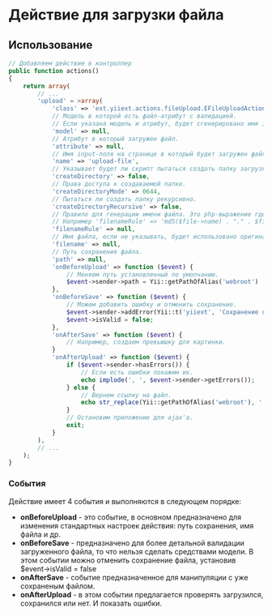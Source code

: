 Действие для загрузки файла
===========================

## Использование

```php
// Добавляем действие в контроллер
public function actions()
{
	return array(
		// ...
		'upload' = >array(
			'class' => 'ext.yiiext.actions.fileUpload.EFileUploadAction',
			// Модель в которой есть файл-атрибут с валидацией.
			// Если указана модель и атрибут, будет сгенерировано имя input-поля.
			'model' => null,
			// Атрибут в который загружен файл.
			'attribute' => null,
			// Имя input-поля на странице в который будет загружен файл.
			'name' => 'upload-file',
			// Указывает будет ли скрипт пытаться создать папку загрузки, при ее отсутствии.
			'createDirectory' => false,
			// Права доступа к создаваемой папке.
			'createDirectoryMode' => 0644,
			// Пытаться ли создать папку рекурсивно.
			'createDirectoryRecursive' => false,
			// Правило для генерации имени файла. Это php-выражение где $file это загруженный файл.
			// Например 'filenameRule' => 'md5($file->name) . "." . $file->extensionName',
			'filenameRule' => null,
			// Имя файла, если не указывать, будет использовано оригинальное.
			'filename' => null,
			// Путь сохранения файла.
			'path' => null,
			'onBeforeUpload' => function ($event) {
				// Меняем путь установленный по умолчанию.
				$event->sender->path = Yii::getPathOfAlias('webroot') . '/files';
			},
			'onBeforeSave' => function ($event) {
				// Можем добавить ошибку и отменить сохранение.
				$event->sender->addError(Yii::t('yiiext', 'Сохранение отменено!'));
				$event->isValid = false;
			},
			'onAfterSave' => function ($event) {
				// Например, создаем превьюшку для картинки.
			}
			'onAfterUpload' => function ($event) {
				if ($event->sender->hasErrors()) {
					// Если есть ошибки покажим их.
					echo implode(', ', $event->sender->getErrors());
				} else {
					// Вернем ссылку на файл.
					echo str_replace(Yii::getPathOfAlias('webroot'), '', $event->sender->path) . '/' . $event->sender->filename;
				}
				// Остановим приложение для ajax'а.
				exit;
			}
		),
		// ...
	);
}
```

### События

Действие имеет 4 события и выполняются в следующем порядке:

- **onBeforeUpload** - это событие, в основном предназначено для изменения стандартных настроек действия: путь сохранения, имя файла и др.
- **onBeforeSave** - предназначено для более детальной валидации загруженного файла, то что нельзя сделать средствами модели.
  В этом событии можно отменить сохранение файла, установив $event->isValid = false
- **onAfterSave** - событие предназначенное для манипуляции с уже сохраненым файлом.
- **onAfterUpload** - в этом событии предлагается проверять загрузился, сохранился или нет. И показать ошибки.
